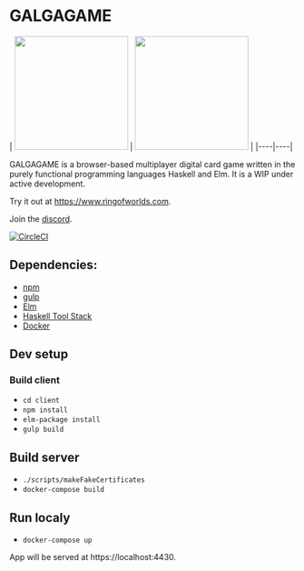 # GALGAGAME

|
<img src="https://i.imgur.com/z9Jo00u.gif" height="200"> | <img src="https://i.imgur.com/PgOAsJc.gif" height="200"> |
|----|----|

GALGAGAME is a browser-based multiplayer digital card game written in the purely functional programming languages Haskell and Elm. It is a WIP under active development.

Try it out at https://www.ringofworlds.com.

Join the [discord](https://discord.gg/SVXXej4).

[![CircleCI](https://circleci.com/gh/RoganMurley/GALGAGAME.svg?style=shield)](https://circleci.com/gh/RoganMurley/GALGAGAME)

## Dependencies:
* [npm](https://www.npmjs.com/get-npm)
* [gulp](https://www.npmjs.com/package/gulp)
* [Elm](https://guide.elm-lang.org/install.html)
* [Haskell Tool Stack](https://docs.haskellstack.org/en/stable/README/)
* [Docker](https://docs.docker.com/engine/installation/)

## Dev setup

### Build client
* `cd client`
* `npm install`
* `elm-package install`
* `gulp build`

## Build server
* `./scripts/makeFakeCertificates`
* `docker-compose build`

## Run localy
* `docker-compose up`

App will be served at https://localhost:4430.
